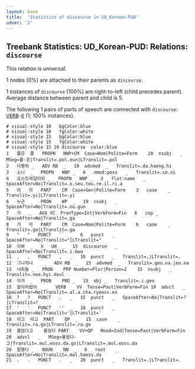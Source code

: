 ```yaml
---
layout: base
title:  'Statistics of discourse in UD_Korean-PUD'
udver: '2'
---
```


## Treebank Statistics: UD_Korean-PUD: Relations: `discourse`

This relation is universal.

1 nodes (0%) are attached to their parents as `discourse`.

1 instances of `discourse` (100%) are right-to-left (child precedes parent).
Average distance between parent and child is 5.

The following 1 pairs of parts of speech are connected with `discourse`: <tt><a href="ko_pud-pos-VERB.html">VERB</a></tt>-<tt><a href="ko_pud-pos-X.html">X</a></tt> (1; 100% instances).


~~~ conllu
# visual-style 10	bgColor:blue
# visual-style 10	fgColor:white
# visual-style 15	bgColor:blue
# visual-style 15	fgColor:white
# visual-style 15 10 discourse	color:blue
1	폴은	폴	PROPN	NNP+CM	Case=Nom|Polite=Form	20	nsubj	_	MSeg=폴-은|Translit=.pol.eun|LTranslit=.pol
2	다행히	_	ADV	RB	_	19	advmod	_	Translit=.da.haeng.hi
3	소니	_	PROPN	NNP	_	6	nmod:poss	_	Translit=.so.ni
4	오스트레일리아	_	PROPN	NNP	_	3	flat:name	_	SpaceAfter=No|Translit=.o.seu.teu.re.il.ri.a
5	의	의	PART	CM	Case=Gen|Polite=Form	3	case	_	Translit=.yi|LTranslit=.yi
6	누군	_	PRON	WP	_	19	csubj	_	SpaceAfter=No|Translit=.nu.gun
7	가	_	AUX	VC	PronType=Int|VerbForm=Fin	6	cop	_	SpaceAfter=No|Translit=.ga
8	가	가	PART	CM	Case=Nom|Polite=Form	6	case	_	Translit=.ga|LTranslit=.ga
9	"	"	PUNCT	``	_	6	punct	_	SpaceAfter=No|Translit="|LTranslit="
10	이봐	_	X	UH	_	15	discourse	_	SpaceAfter=No|Translit=.i.bwa
11	,	,	PUNCT	,	_	10	punct	_	Translit=,|LTranslit=,
12	그나저나	_	ADV	RB	_	15	advmod	_	Translit=.geu.na.jeo.na
13	너희들	_	PRON	PRP	Number=Plur|Person=2	15	nsubj	_	Translit=.neo.hyi.deul
14	이거	_	PRON	PRD	_	15	obj	_	Translit=.i.geo
15	알아차렸어	_	VERB	VV	Tense=Past|VerbForm=Fin	19	advcl	_	SpaceAfter=No|Translit=.al.a.cha.ryeoss.eo
16	?	?	PUNCT	.	_	15	punct	_	SpaceAfter=No|Translit=?|LTranslit=?
17	'	'	PUNCT	''	_	18	punct	_	SpaceAfter=No|Translit='|LTranslit='
18	라고	라고	PART	QP	_	15	case	_	Translit=.ra.go|LTranslit=.ra.go
19	물었다고	물었다	PART	VV+QP	Mood=Ind|Tense=Past|VerbForm=Fin	20	advcl	_	MSeg=물었다-고|Translit=.mul.eoss.da.go|LTranslit=.mul.eoss.da
20	말했다	_	NOUN	NN	_	0	root	_	SpaceAfter=No|Translit=.mal.haess.da
21	.	.	PUNCT	.	_	20	punct	_	Translit=.|LTranslit=.

~~~


